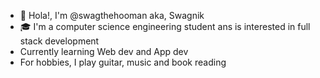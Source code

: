 - 👋 Hola!, I'm @swagthehooman aka, Swagnik
- 🎓 I'm a computer science engineering student ans is interested in full stack development
- Currently learning Web dev and App dev
- For hobbies, I play guitar, music and book reading
